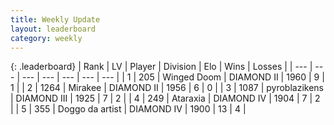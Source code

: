 ```yaml
---
title: Weekly Update
layout: leaderboard
category: weekly
---
```


{: .leaderboard}
| Rank | LV | Player | Division | Elo | Wins | Losses |
| --- | --- | --- | --- | --- | --- | --- |
| <span data-change="21">1</span> | 205 | <span title="ID: 744396">Winged Doom</span> | DIAMOND II | <span data-change="-239">1960</span> | <span data-change="-33">9</span> | <span data-change="-10">1</span> |
| <span data-change="9">2</span> | 1264 | <span title="ID: 416373">Mirakee</span> | DIAMOND II | <span data-change="-256">1956</span> | <span data-change="-75">6</span> | <span data-change="-34">0</span> |
| <span data-change="17">3</span> | 1087 | <span title="ID: 143220">pyroblazikens</span> | DIAMOND III | <span data-change="-275">1925</span> | <span data-change="-46">7</span> | <span data-change="-16">2</span> |
| <span data-change="1">4</span> | 249 | <span title="ID: 745153">Ataraxia</span> | DIAMOND IV | <span data-change="-324">1904</span> | <span data-change="-143">7</span> | <span data-change="-66">2</span> |
| <span data-change="47">5</span> | 355 | <span title="ID: 571923">Doggo da artist</span> | DIAMOND IV | <span data-change="-200">1900</span> | <span data-change="-95">13</span> | <span data-change="-89">4</span> |